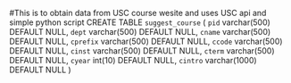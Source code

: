 #This is to obtain data from USC course wesite and uses USC api and simple python script 
CREATE TABLE `suggest_course` (
  `pid` varchar(500) DEFAULT NULL,
  `dept` varchar(500) DEFAULT NULL,
  `cname` varchar(500) DEFAULT NULL,
  `cprefix` varchar(500) DEFAULT NULL,
  `ccode` varchar(500) DEFAULT NULL,
  `cinst` varchar(500) DEFAULT NULL,
  `cterm` varchar(500) DEFAULT NULL,
  `cyear` int(10) DEFAULT NULL,
  `cintro` varchar(1000) DEFAULT NULL
) 
